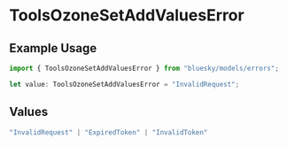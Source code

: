 # ToolsOzoneSetAddValuesError

## Example Usage

```typescript
import { ToolsOzoneSetAddValuesError } from "bluesky/models/errors";

let value: ToolsOzoneSetAddValuesError = "InvalidRequest";
```

## Values

```typescript
"InvalidRequest" | "ExpiredToken" | "InvalidToken"
```